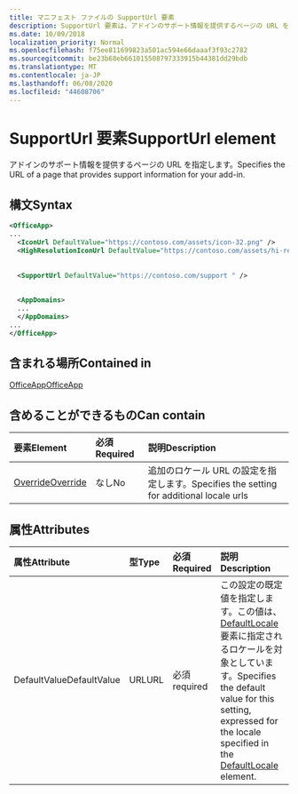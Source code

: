 ```yaml
---
title: マニフェスト ファイルの SupportUrl 要素
description: SupportUrl 要素は、アドインのサポート情報を提供するページの URL を指定します。
ms.date: 10/09/2018
localization_priority: Normal
ms.openlocfilehash: f75ee811699823a501ac594e66daaaf3f93c2782
ms.sourcegitcommit: be23b68eb661015508797333915b44381dd29bdb
ms.translationtype: MT
ms.contentlocale: ja-JP
ms.lasthandoff: 06/08/2020
ms.locfileid: "44608706"
---
```

# <a name="supporturl-element"></a><span data-ttu-id="73400-103">SupportUrl 要素</span><span class="sxs-lookup"><span data-stu-id="73400-103">SupportUrl element</span></span>

<span data-ttu-id="73400-104">アドインのサポート情報を提供するページの URL を指定します。</span><span class="sxs-lookup"><span data-stu-id="73400-104">Specifies the URL of a page that provides support information for your add-in.</span></span>

## <a name="syntax"></a><span data-ttu-id="73400-105">構文</span><span class="sxs-lookup"><span data-stu-id="73400-105">Syntax</span></span>

```XML
<OfficeApp>
...
  <IconUrl DefaultValue="https://contoso.com/assets/icon-32.png" />
  <HighResolutionIconUrl DefaultValue="https://contoso.com/assets/hi-res-icon.png"/>
  
  
  <SupportUrl DefaultValue="https://contoso.com/support " />
  
  
  <AppDomains>
  ...
  </AppDomains>
...
</OfficeApp>
```

## <a name="contained-in"></a><span data-ttu-id="73400-106">含まれる場所</span><span class="sxs-lookup"><span data-stu-id="73400-106">Contained in</span></span>

[<span data-ttu-id="73400-107">OfficeApp</span><span class="sxs-lookup"><span data-stu-id="73400-107">OfficeApp</span></span>](officeapp.md)

## <a name="can-contain"></a><span data-ttu-id="73400-108">含めることができるもの</span><span class="sxs-lookup"><span data-stu-id="73400-108">Can contain</span></span>

|  <span data-ttu-id="73400-109">要素</span><span class="sxs-lookup"><span data-stu-id="73400-109">Element</span></span> | <span data-ttu-id="73400-110">必須</span><span class="sxs-lookup"><span data-stu-id="73400-110">Required</span></span> | <span data-ttu-id="73400-111">説明</span><span class="sxs-lookup"><span data-stu-id="73400-111">Description</span></span>  |
|:-----|:-----|:-----|
|  [<span data-ttu-id="73400-112">Override</span><span class="sxs-lookup"><span data-stu-id="73400-112">Override</span></span>](override.md)   | <span data-ttu-id="73400-113">なし</span><span class="sxs-lookup"><span data-stu-id="73400-113">No</span></span> | <span data-ttu-id="73400-114">追加のロケール URL の設定を指定します。</span><span class="sxs-lookup"><span data-stu-id="73400-114">Specifies the setting for additional locale urls</span></span> |

## <a name="attributes"></a><span data-ttu-id="73400-115">属性</span><span class="sxs-lookup"><span data-stu-id="73400-115">Attributes</span></span>

|<span data-ttu-id="73400-116">**属性**</span><span class="sxs-lookup"><span data-stu-id="73400-116">**Attribute**</span></span>|<span data-ttu-id="73400-117">**型**</span><span class="sxs-lookup"><span data-stu-id="73400-117">**Type**</span></span>|<span data-ttu-id="73400-118">**必須**</span><span class="sxs-lookup"><span data-stu-id="73400-118">**Required**</span></span>|<span data-ttu-id="73400-119">**説明**</span><span class="sxs-lookup"><span data-stu-id="73400-119">**Description**</span></span>|
|:-----|:-----|:-----|:-----|
|<span data-ttu-id="73400-120">DefaultValue</span><span class="sxs-lookup"><span data-stu-id="73400-120">DefaultValue</span></span>|<span data-ttu-id="73400-121">URL</span><span class="sxs-lookup"><span data-stu-id="73400-121">URL</span></span>|<span data-ttu-id="73400-122">必須</span><span class="sxs-lookup"><span data-stu-id="73400-122">required</span></span>|<span data-ttu-id="73400-123">この設定の既定値を指定します。この値は、[DefaultLocale](defaultlocale.md) 要素に指定されるロケールを対象としています。</span><span class="sxs-lookup"><span data-stu-id="73400-123">Specifies the default value for this setting, expressed for the locale specified in the [DefaultLocale](defaultlocale.md) element.</span></span>|
